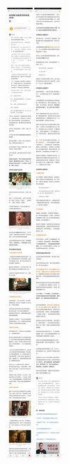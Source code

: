![](../../images/2017年08月/GX0808如何解决最激烈的家庭冲突？.jpg)
![](../../images/2017年08月/GX0808如何解决最激烈的家庭冲突？2.jpg)
